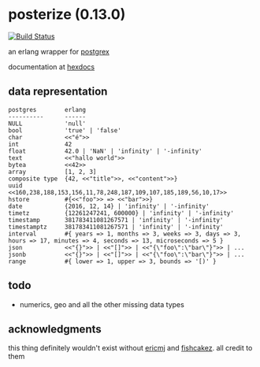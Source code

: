 # posterize (0.13.0)

[![Build Status](https://travis-ci.org/talentdeficit/posterize.svg?branch=master)](https://travis-ci.org/talentdeficit/posterize)

an erlang wrapper for [postgrex](https://github.com/ericmj/postgrex)

documentation at [hexdocs](http://hexdocs.pm/posterize/)

## data representation

    postgres        erlang
    ----------      ------
    NULL            'null'
    bool            'true' | 'false'
    char            <<"é">>
    int             42
    float           42.0 | 'NaN' | 'infinity' | '-infinity'
    text            <<"hallo world">>
    bytea           <<42>>
    array           [1, 2, 3]
    composite type  {42, <<"title">>, <<"content">>}
    uuid            <<160,238,188,153,156,11,78,248,187,109,107,185,189,56,10,17>>
    hstore          #{<<"foo">> => <<"bar">>}
    date            {2016, 12, 14} | 'infinity' | '-infinity'
    timetz          {12261247241, 600000} | 'infinity' | '-infinity'
    timestamp       381783411081267571 | 'infinity' | '-infinity'
    timestamptz     381783411081267571 | 'infinity' | '-infinity'
    interval        #{ years => 1, months => 3, weeks => 3, days => 3, hours => 17, minutes => 4, seconds => 13, microseconds => 5 }
    json            <<"{}">> | <<"[]">> | <<"{\"foo\":\"bar\"}">> | ...
    jsonb           <<"{}">> | <<"[]">> | <<"{\"foo\":\"bar\"}">> | ...
    range           #{ lower => 1, upper => 3, bounds => '[)' }

## todo

* numerics, geo and all the other missing data types

## acknowledgments

this thing definitely wouldn't exist without [ericmj](https://github.com/ericmj) and [fishcakez](https://github.com/fishcakez). all credit to them
